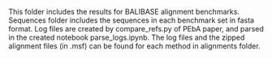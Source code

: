 This folder includes the results for BALIBASE alignment benchmarks. Sequences folder includes the sequences in each benchmark set in fasta format. Log files are created by compare_refs.py of PEbA paper, and parsed in the created notebook parse_logs.ipynb. The log files and the zipped alignment files (in .msf) can be found for each method in alignments folder.
